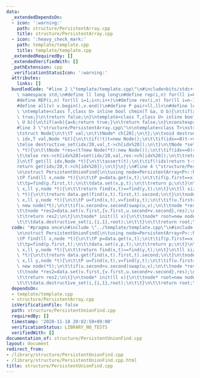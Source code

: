 ```yaml
---
data:
  _extendedDependsOn:
  - icon: ':warning:'
    path: structure/PersistentArray.cpp
    title: structure/PersistentArray.cpp
  - icon: ':heavy_check_mark:'
    path: template/template.cpp
    title: template/template.cpp
  _extendedRequiredBy: []
  _extendedVerifiedWith: []
  _pathExtension: cpp
  _verificationStatusIcon: ':warning:'
  attributes:
    links: []
  bundledCode: "#line 2 \"template/template.cpp\"\n#include<bits/stdc++.h>\nusing\
    \ namespace std;\n#define ll long long\n#define rep(i,n) for(ll i=0;i<n;i++)\n\
    #define REP(i,n) for(ll i=1;i<n;i++)\n#define rev(i,n) for(ll i=n-1;i>=0;i--)\n\
    #define all(v) v.begin(),v.end()\n#define P pair<ll,ll>\n#define len(s) (ll)s.size()\n\
    \ \ntemplate<class T,class U> inline bool chmin(T &a, U b){\n\tif(a>b){a=b;return\
    \ true;}\n\treturn false;\n}\ntemplate<class T,class U> inline bool chmax(T &a,\
    \ U b){\n\tif(a<b){a=b;return true;}\n\treturn false;\n}\nconstexpr ll inf = 3e18;\n\
    #line 3 \"structure/PersistentArray.cpp\"\n\ntemplate<class T>\nstruct PersistentArray{\n\
    \tstruct Node{\n\t\tT val;\n\t\tNode* ch[20];\n\t};\n\tvoid destructive_set(ll\
    \ idx,T val,Node *&t){\n\t\tif(!t)t=new Node();\n\t\tif(idx==0)t->val=val;\n\t\
    \telse destructive_set(idx/20,val,t->ch[idx%20]);\n\t}\n\tNode *set(ll idx,T val,Node\
    \ *t){\n\t\tNode *res=(t?new Node(*t):new Node());\n\t\tif(idx==0)res->val=val;\n\
    \t\telse res->ch[idx%20]=set(idx/20,val,res->ch[idx%20]);\n\t\treturn res;\n\t\
    }\n\tT get(ll idx,Node *t){\n\t\tassert(t);\n\t\tif(!idx)return t->val;\n\t\t\
    return get(idx/20,t->ch[idx%20]);\n\t}\n};\n#line 4 \"structure/PersistentUnionFind.cpp\"\
    \n\nstruct PersistentUnionFind{\n\tusing node=PersistentArray<P>::Node;\n\tPersistentArray<P>data;\n\
    \tP find(ll x,node *t){\n\t\tP p=data.get(x,t);\n\t\tif(p.first==x)return p;\n\
    \t\tp=find(p.first,t);\n\t\tdata.set(x,p,t);\n\t\treturn p;\n\t}\n\tbool same(ll\
    \ x,ll y,node *t){\n\t\treturn find(x,t)==find(y,t);\n\t}\n\tll size(ll x,node\
    \ *t){\n\t\treturn data.get(find(x,t).first,t).second;\n\t}\n\tnode* merge(ll\
    \ x,ll y,node *t){\n\t\tP u=find(x,t),v=find(y,t);\n\t\tif(u.first==v.first)return\
    \ new node(*t);\n\t\tif(u.second>v.second)swap(u,v);\n\t\tnode *res=data.set(u.first,{v.first,u.second},t);\n\
    \t\tnode *res2=data.set(v.first,{v.first,u.second+v.second},res);\n\t\tdelete(res);\n\
    \t\treturn res2;\n\t}\n\tnode* init(ll x){\n\t\tnode* root=new node();\n\t\trep(i,x){\n\
    \t\t\tdata.destructive_set(i,{i,1},root);\n\t\t}\n\t\treturn root;\n\t}\n};\n"
  code: "#pragma once\n#include \"../template/template.cpp\"\n#include \"PersistentArray.cpp\"\
    \n\nstruct PersistentUnionFind{\n\tusing node=PersistentArray<P>::Node;\n\tPersistentArray<P>data;\n\
    \tP find(ll x,node *t){\n\t\tP p=data.get(x,t);\n\t\tif(p.first==x)return p;\n\
    \t\tp=find(p.first,t);\n\t\tdata.set(x,p,t);\n\t\treturn p;\n\t}\n\tbool same(ll\
    \ x,ll y,node *t){\n\t\treturn find(x,t)==find(y,t);\n\t}\n\tll size(ll x,node\
    \ *t){\n\t\treturn data.get(find(x,t).first,t).second;\n\t}\n\tnode* merge(ll\
    \ x,ll y,node *t){\n\t\tP u=find(x,t),v=find(y,t);\n\t\tif(u.first==v.first)return\
    \ new node(*t);\n\t\tif(u.second>v.second)swap(u,v);\n\t\tnode *res=data.set(u.first,{v.first,u.second},t);\n\
    \t\tnode *res2=data.set(v.first,{v.first,u.second+v.second},res);\n\t\tdelete(res);\n\
    \t\treturn res2;\n\t}\n\tnode* init(ll x){\n\t\tnode* root=new node();\n\t\trep(i,x){\n\
    \t\t\tdata.destructive_set(i,{i,1},root);\n\t\t}\n\t\treturn root;\n\t}\n};"
  dependsOn:
  - template/template.cpp
  - structure/PersistentArray.cpp
  isVerificationFile: false
  path: structure/PersistentUnionFind.cpp
  requiredBy: []
  timestamp: '2020-11-18 20:02:50+09:00'
  verificationStatus: LIBRARY_NO_TESTS
  verifiedWith: []
documentation_of: structure/PersistentUnionFind.cpp
layout: document
redirect_from:
- /library/structure/PersistentUnionFind.cpp
- /library/structure/PersistentUnionFind.cpp.html
title: structure/PersistentUnionFind.cpp
---
```

